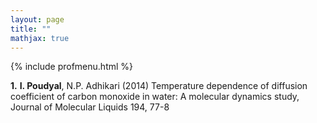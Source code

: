 ```yaml
---
layout: page
title: ""
mathjax: true
---
```


{% include profmenu.html %}

**1.** **I. Poudyal**, N.P. Adhikari (2014) Temperature dependence of diffusion coefficient of carbon monoxide in water: A molecular dynamics study, Journal of Molecular Liquids 194, 77-8



